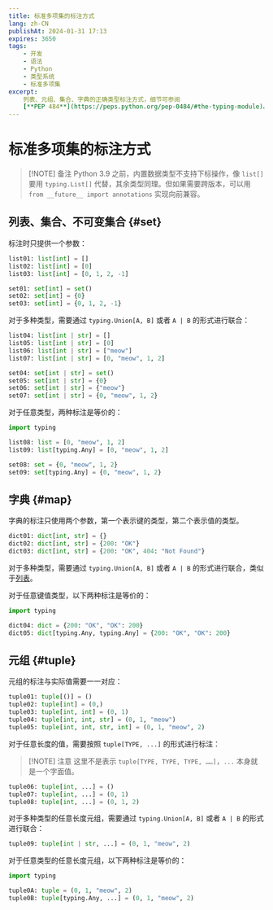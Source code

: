 ```yaml
---
title: 标准多项集的标注方式
lang: zh-CN
publishAt: 2024-01-31 17:13
expires: 3650
tags:
    - 开发
    - 语法
    - Python
    - 类型系统
    - 标准多项集
excerpt:
    列表、元组、集合、字典的正确类型标注方式，细节可参阅
    [**PEP 484**](https://peps.python.org/pep-0484/#the-typing-module)。
---
```


# 标准多项集的标注方式

<RevisionInfo />

> [!NOTE] 备注
> Python 3.9 之前，内置数据类型不支持下标操作，像 `list[]` 要用 `typing.List[]` 代替，其余类型同理。但如果需要跨版本，可以用 `from __future__ import annotations` 实现向前兼容。

## 列表、集合、不可变集合 {#set}

标注时只提供一个参数：

```python
list01: list[int] = []
list02: list[int] = [0]
list03: list[int] = [0, 1, 2, -1]

set01: set[int] = set()
set02: set[int] = {0}
set03: set[int] = {0, 1, 2, -1}
```

对于多种类型，需要通过 `typing.Union[A, B]` 或者 `A | B` 的形式进行联合：

```python
list04: list[int | str] = []
list05: list[int | str] = [0]
list06: list[int | str] = ["meow"]
list07: list[int | str] = [0, "meow", 1, 2]

set04: set[int | str] = set()
set05: set[int | str] = {0}
set06: set[int | str] = {"meow"}
set07: set[int | str] = {0, "meow", 1, 2}
```

对于任意类型，两种标注是等价的：

```python
import typing

list08: list = [0, "meow", 1, 2]
list09: list[typing.Any] = [0, "meow", 1, 2]

set08: set = {0, "meow", 1, 2}
set09: set[typing.Any] = {0, "meow", 1, 2}
```

## 字典 {#map}

字典的标注只使用两个参数，第一个表示键的类型，第二个表示值的类型。

```python
dict01: dict[int, str] = {}
dict02: dict[int, str] = {200: "OK"}
dict03: dict[int, str] = {200: "OK", 404: "Not Found"}
```

对于多种类型，需要通过 `typing.Union[A, B]` 或者 `A | B` 的形式进行联合，类似于[列表](#set)。

对于任意键值类型，以下两种标注是等价的：

```python
import typing

dict04: dict = {200: "OK", "OK": 200}
dict05: dict[typing.Any, typing.Any] = {200: "OK", "OK": 200}
```

## 元组 {#tuple}

元组的标注与实际值需要一一对应：

```python
tuple01: tuple[()] = ()
tuple02: tuple[int] = (0,)
tuple03: tuple[int, int] = (0, 1)
tuple04: tuple[int, int, str] = (0, 1, "meow")
tuple05: tuple[int, int, str, int] = (0, 1, "meow", 2)
```

对于任意长度的值，需要按照 `tuple[TYPE, ...]` 的形式进行标注：

> [!NOTE] 注意
> 这里不是表示 `tuple[TYPE, TYPE, TYPE, ……]`，`...` 本身就是一个字面值。

```python
tuple06: tuple[int, ...] = ()
tuple07: tuple[int, ...] = (0, 1)
tuple08: tuple[int, ...] = (0, 1, 2)
```

对于多种类型的任意长度元组，需要通过 `typing.Union[A, B]` 或者 `A | B` 的形式进行联合：

```python
tuple09: tuple[int | str, ...] = (0, 1, "meow", 2)
```

对于任意类型的任意长度元组，以下两种标注是等价的：

```python
import typing

tuple0A: tuple = (0, 1, "meow", 2)
tuple0B: tuple[typing.Any, ...] = (0, 1, "meow", 2)
```
